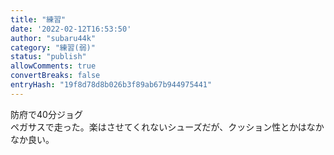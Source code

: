 ```yaml
---
title: "練習"
date: '2022-02-12T16:53:50'
author: "subaru44k"
category: "練習(弱)"
status: "publish"
allowComments: true
convertBreaks: false
entryHash: "19f8d78d8b026b3f89ab67b944975441"
---
```

防府で40分ジョグ<br>
ペガサスで走った。楽はさせてくれないシューズだが、クッション性とかはなかなか良い。
